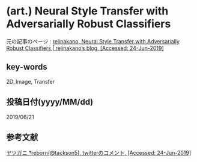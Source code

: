 # (art.) Neural Style Transfer with Adversarially Robust Classifiers

元の記事のページ : [reiinakano, Neural Style Transfer with Adversarially Robust Classifiers | reiinakano’s blog, [Accessed: 24-Jun-2019]](https://reiinakano.com/2019/06/21/robust-neural-style-transfer.html)

## key-words
2D_Image, Transfer

## 投稿日付(yyyy/MM/dd)
2019/06/21

## 参考文献
[ヤツガニ †reborn(@tackson5), twitterのコメント, [Accessed: 24-Jun-2019]](https://twitter.com/tackson5/status/1144412984090886144)